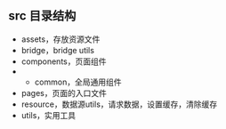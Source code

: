 ## src 目录结构

* assets，存放资源文件
* bridge，bridge utils
* components，页面组件
* * common，全局通用组件
* pages，页面的入口文件
* resource，数据源utils，请求数据，设置缓存，清除缓存
* utils，实用工具
